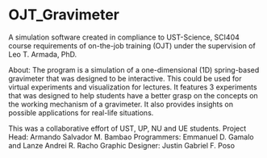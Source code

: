 # OJT_Gravimeter

A simulation software created in compliance to UST-Science, SCI404 course requirements of on-the-job training (OJT) under the supervision of Leo T. Armada, PhD.

About:
	The program is a simulation of a one-dimensional (1D) spring-based gravimeter that was designed to be interactive. This could be used for virtual experiments and visualization for lectures. It features 3 experiments that was designed to help students have a better grasp on the concepts on the working mechanism of a gravimeter. It also provides insights on possible applications for real-life situations.

This was a collaborative effort of UST, UP, NU and UE students.
Project Head: Armando Salvador M. Bambao
Programmers: Emmanuel D. Gamalo and Lanze Andrei R. Racho
Graphic Designer: Justin Gabriel F. Poso
